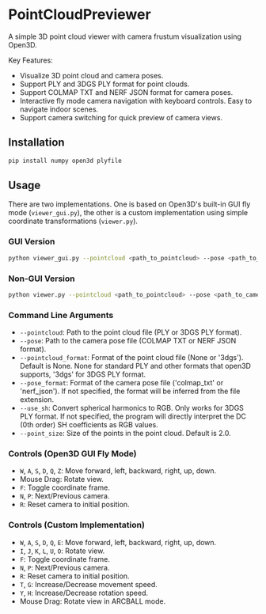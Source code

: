 # PointCloudPreviewer

A simple 3D point cloud viewer with camera frustum visualization using Open3D.

Key Features:
- Visualize 3D point cloud and camera poses.
- Support PLY and 3DGS PLY format for point clouds.
- Support COLMAP TXT and NERF JSON format for camera poses.
- Interactive fly mode camera navigation with keyboard controls. Easy to navigate indoor scenes.
- Support camera switching for quick preview of camera views.

## Installation

```bash
pip install numpy open3d plyfile
```

## Usage

There are two implementations. One is based on Open3D's built-in GUI fly mode (`viewer_gui.py`), the other is a custom implementation using simple coordinate transformations (`viewer.py`).

### GUI Version

```bash
python viewer_gui.py --pointcloud <path_to_pointcloud> --pose <path_to_camera_file>
```

### Non-GUI Version

```bash
python viewer.py --pointcloud <path_to_pointcloud> --pose <path_to_camera_file>
```

### Command Line Arguments

- `--pointcloud`: Path to the point cloud file (PLY or 3DGS PLY format).
- `--pose`: Path to the camera pose file (COLMAP TXT or NERF JSON format).
- `--pointcloud_format`: Format of the point cloud file (None or '3dgs'). Default is None. None for standard PLY and other formats that open3D supports, '3dgs' for 3DGS PLY format.
- `--pose_format`: Format of the camera pose file ('colmap_txt' or 'nerf_json'). If not specified, the format will be inferred from the file extension.
- `--use_sh`: Convert spherical harmonics to RGB. Only works for 3DGS PLY format. If not specified, the program will directly interpret the DC (0th order) SH coefficients as RGB values.
- `--point_size`: Size of the points in the point cloud. Default is 2.0.

### Controls (Open3D GUI Fly Mode)
- `W`, `A`, `S`, `D`, `Q`, `Z`: Move forward, left, backward, right, up, down.
- Mouse Drag: Rotate view.
- `F`: Toggle coordinate frame.
- `N`, `P`: Next/Previous camera.
- `R`: Reset camera to initial position.

### Controls (Custom Implementation)
- `W`, `A`, `S`, `D`, `Q`, `E`: Move forward, left, backward, right, up, down.
- `I`, `J`, `K`, `L`, `U`, `O`: Rotate view.
- `F`: Toggle coordinate frame.
- `N`, `P`: Next/Previous camera.
- `R`: Reset camera to initial position.
- `T`, `G`: Increase/Decrease movement speed.
- `Y`, `H`: Increase/Decrease rotation speed.
- Mouse Drag: Rotate view in ARCBALL mode.